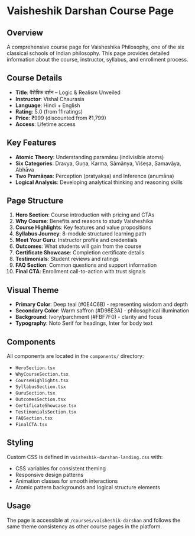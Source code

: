 # Vaisheshik Darshan Course Page

## Overview
A comprehensive course page for Vaisheshika Philosophy, one of the six classical schools of Indian philosophy. This page provides detailed information about the course, instructor, syllabus, and enrollment process.

## Course Details
- **Title**: वैशेषिक दर्शन – Logic & Realism Unveiled
- **Instructor**: Vishal Chaurasia
- **Language**: Hindi + English
- **Rating**: 5.0 (from 11 ratings)
- **Price**: ₹999 (discounted from ₹1,799)
- **Access**: Lifetime access

## Key Features
- **Atomic Theory**: Understanding paramāṇu (indivisible atoms)
- **Six Categories**: Dravya, Guṇa, Karma, Sāmānya, Viśeṣa, Samavāya, Abhāva
- **Two Pramāṇas**: Perception (pratyakṣa) and Inference (anumāna)
- **Logical Analysis**: Developing analytical thinking and reasoning skills

## Page Structure
1. **Hero Section**: Course introduction with pricing and CTAs
2. **Why Course**: Benefits and reasons to study Vaisheshika
3. **Course Highlights**: Key features and value propositions
4. **Syllabus Journey**: 8-module structured learning path
5. **Meet Your Guru**: Instructor profile and credentials
6. **Outcomes**: What students will gain from the course
7. **Certificate Showcase**: Completion certificate details
8. **Testimonials**: Student reviews and ratings
9. **FAQ Section**: Common questions and support information
10. **Final CTA**: Enrollment call-to-action with trust signals

## Visual Theme
- **Primary Color**: Deep teal (#0E4C6B) - representing wisdom and depth
- **Secondary Color**: Warm saffron (#D98E3A) - philosophical illumination
- **Background**: Ivory/parchment (#FBF7F0) - clarity and focus
- **Typography**: Noto Serif for headings, Inter for body text

## Components
All components are located in the `components/` directory:
- `HeroSection.tsx`
- `WhyCourseSection.tsx`
- `CourseHighlights.tsx`
- `SyllabusSection.tsx`
- `GuruSection.tsx`
- `OutcomesSection.tsx`
- `CertificateShowcase.tsx`
- `TestimonialsSection.tsx`
- `FAQSection.tsx`
- `FinalCTA.tsx`

## Styling
Custom CSS is defined in `vaisheshik-darshan-landing.css` with:
- CSS variables for consistent theming
- Responsive design patterns
- Animation classes for smooth interactions
- Atomic pattern backgrounds and logical structure elements

## Usage
The page is accessible at `/courses/vaisheshik-darshan` and follows the same theme consistency as other course pages in the platform.
